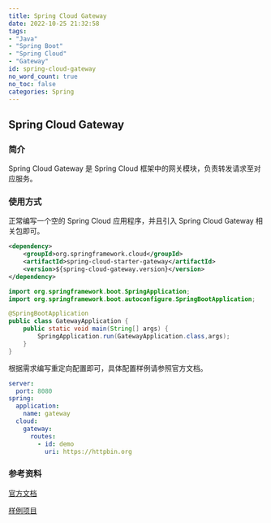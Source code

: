 ```yaml
---
title: Spring Cloud Gateway
date: 2022-10-25 21:32:58
tags:
- "Java"
- "Spring Boot"
- "Spring Cloud"
- "Gateway"
id: spring-cloud-gateway
no_word_count: true
no_toc: false
categories: Spring
---
```


## Spring Cloud Gateway

### 简介

Spring Cloud Gateway 是 Spring Cloud 框架中的网关模块，负责转发请求至对应服务。

### 使用方式

正常编写一个空的 Spring Cloud 应用程序，并且引入 Spring Cloud Gateway 相关包即可。

```xml
<dependency>
    <groupId>org.springframework.cloud</groupId>
    <artifactId>spring-cloud-starter-gateway</artifactId>
    <version>${spring-cloud-gateway.version}</version>
</dependency>
```

```java
import org.springframework.boot.SpringApplication;
import org.springframework.boot.autoconfigure.SpringBootApplication;

@SpringBootApplication
public class GatewayApplication {
    public static void main(String[] args) {
        SpringApplication.run(GatewayApplication.class,args);
    }
}
```

根据需求编写重定向配置即可，具体配置样例请参照官方文档。

```yaml
server:
  port: 8080
spring:
  application:
    name: gateway
  cloud:
    gateway:
      routes:
        - id: demo
          uri: https://httpbin.org
```

### 参考资料

[官方文档](https://docs.spring.io/spring-cloud-gateway/docs/current/reference/html/)

[样例项目](https://github.com/spring-cloud/spring-cloud-gateway/tree/main/spring-cloud-gateway-sample)